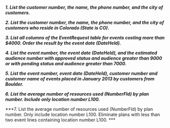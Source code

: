 ***1. List the customer number, the name, the phone number, and the city of customers.***

***2. List the customer number, the name, the phone number, and the city of customers who reside in Colorado (State is CO).***

***3. List all columns of the EventRequest table for events costing more than $4000.  Order the result by the event date (DateHeld).***

***4. List the event number, the event date (DateHeld), and the estimated audience number with approved status and audience greater than 9000 or with pending status and audience greater than 7000.***

***5. List the event number, event date (DateHeld), customer number and customer name of events placed in January 2013 by customers from Boulder.***

***6. List the average number of resources used (NumberFld) by plan number. Include only location number L100.***

***7. List the average number of resources used (NumberFld) by plan number. Only include location number L100. Eliminate plans with less than two event lines containing location number L100. ***
